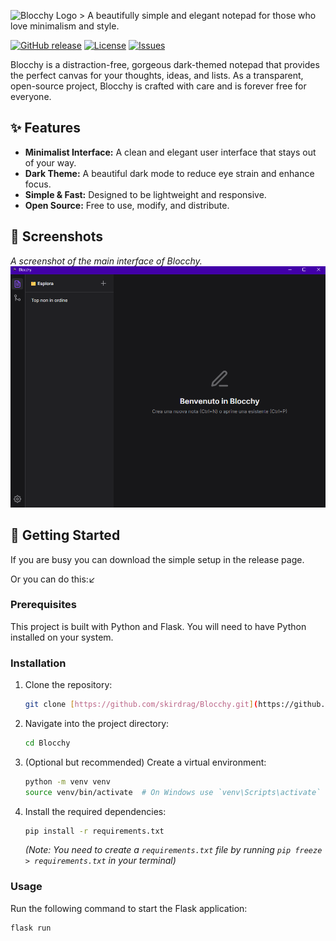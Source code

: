 ![Blocchy Logo](icon.ico) > A beautifully simple and elegant notepad for those who love minimalism and style.

[![GitHub release](https://img.shields.io/github/v/release/skirdrag/Blocchy)](https://github.com/skirdrag/Blocchy/releases/latest)
[![License](https://img.shields.io/github/license/skirdrag/Blocchy)](LICENSE)
[![Issues](https://img.shields.io/github/issues/skirdrag/Blocchy)](https://github.com/skirdrag/Blocchy/issues)

Blocchy is a distraction-free, gorgeous dark-themed notepad that provides the perfect canvas for your thoughts, ideas, and lists. As a transparent, open-source project, Blocchy is crafted with care and is forever free for everyone.

## ✨ Features

* **Minimalist Interface:** A clean and elegant user interface that stays out of your way.
* **Dark Theme:** A beautiful dark mode to reduce eye strain and enhance focus.
* **Simple & Fast:** Designed to be lightweight and responsive.
* **Open Source:** Free to use, modify, and distribute.

## 📸 Screenshots

*A screenshot of the main interface of Blocchy.*
![Blocchy Screenshot](page.png)

## 🚀 Getting Started

If you are busy you can download the simple setup in the release page.

Or you can do this:↙
### Prerequisites

This project is built with Python and Flask. You will need to have Python installed on your system.

### Installation

1.  Clone the repository:
    ```sh
    git clone [https://github.com/skirdrag/Blocchy.git](https://github.com/skirdrag/Blocchy.git)
    ```
2.  Navigate into the project directory:
    ```sh
    cd Blocchy
    ```
3.  (Optional but recommended) Create a virtual environment:
    ```sh
    python -m venv venv
    source venv/bin/activate  # On Windows use `venv\Scripts\activate`
    ```
4.  Install the required dependencies:
    ```sh
    pip install -r requirements.txt
    ```
    *(Note: You need to create a `requirements.txt` file by running `pip freeze > requirements.txt` in your terminal)*

### Usage

Run the following command to start the Flask application:
```sh
flask run
```
